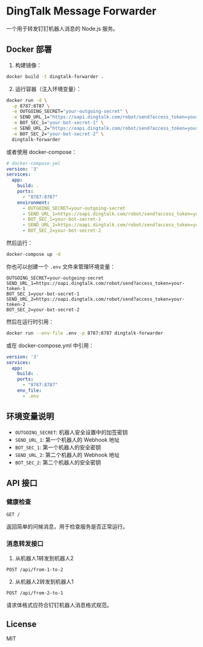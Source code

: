 # DingTalk Message Forwarder

一个用于转发钉钉机器人消息的 Node.js 服务。

## Docker 部署

1. 构建镜像：
```bash
docker build -t dingtalk-forwarder .
```

2. 运行容器（注入环境变量）：
```bash
docker run -d \
  -p 8787:8787 \
  -e OUTGOING_SECRET="your-outgoing-secret" \
  -e SEND_URL_1="https://oapi.dingtalk.com/robot/send?access_token=your-token-1" \
  -e BOT_SEC_1="your-bot-secret-1" \
  -e SEND_URL_2="https://oapi.dingtalk.com/robot/send?access_token=your-token-2" \
  -e BOT_SEC_2="your-bot-secret-2" \
  dingtalk-forwarder
```

或者使用 docker-compose：

```yaml
# docker-compose.yml
version: '3'
services:
  app:
    build: .
    ports:
      - "8787:8787"
    environment:
      - OUTGOING_SECRET=your-outgoing-secret
      - SEND_URL_1=https://oapi.dingtalk.com/robot/send?access_token=your-token-1
      - BOT_SEC_1=your-bot-secret-1
      - SEND_URL_2=https://oapi.dingtalk.com/robot/send?access_token=your-token-2
      - BOT_SEC_2=your-bot-secret-2
```

然后运行：
```bash
docker-compose up -d
```

你也可以创建一个 `.env` 文件来管理环境变量：

```env
OUTGOING_SECRET=your-outgoing-secret
SEND_URL_1=https://oapi.dingtalk.com/robot/send?access_token=your-token-1
BOT_SEC_1=your-bot-secret-1
SEND_URL_2=https://oapi.dingtalk.com/robot/send?access_token=your-token-2
BOT_SEC_2=your-bot-secret-2
```

然后在运行时引用：
```bash
docker run --env-file .env -p 8787:8787 dingtalk-forwarder
```

或在 docker-compose.yml 中引用：
```yaml
version: '3'
services:
  app:
    build: .
    ports:
      - "8787:8787"
    env_file:
      - .env
```

## 环境变量说明

- `OUTGOING_SECRET`: 机器人安全设置中的加签密钥
- `SEND_URL_1`: 第一个机器人的 Webhook 地址
- `BOT_SEC_1`: 第一个机器人的安全密钥
- `SEND_URL_2`: 第二个机器人的 Webhook 地址
- `BOT_SEC_2`: 第二个机器人的安全密钥

## API 接口

### 健康检查
```
GET /
```
返回简单的问候消息，用于检查服务是否正常运行。

### 消息转发接口

1. 从机器人1转发到机器人2
```
POST /api/from-1-to-2
```

2. 从机器人2转发到机器人1
```
POST /api/from-2-to-1
```

请求体格式应符合钉钉机器人消息格式规范。

## License

MIT